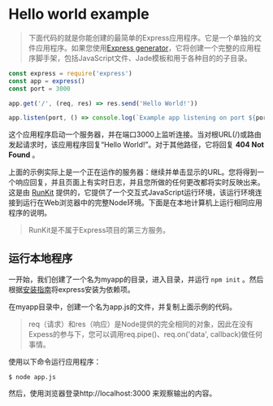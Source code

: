 ﻿# Hello world example

> 下面代码的就是你能创建的最简单的Express应用程序。它是一个单独的文件应用程序。如果您使用[Express generator](http://expressjs.com/en/starter/generator.html)，它将创建一个完整的应用程序脚手架，包括JavaScript文件、Jade模板和用于各种目的的子目录。

```javascript
const express = require('express')
const app = express()
const port = 3000

app.get('/', (req, res) => res.send('Hello World!'))

app.listen(port, () => console.log(`Example app listening on port ${port}!`))
```

这个应用程序启动一个服务器，并在端口3000上监听连接。当对根URL(/)或路由发起请求时，该应用程序回复“Hello World!”。对于其他路径，它将回复 **404 Not Found** 。

上面的示例实际上是一个正在运作的服务器：继续并单击显示的URL。您将得到一个响应回复，并且页面上有实时日志，并且您所做的任何更改都将实时反映出来。这是由 [RunKit](https://runkit.com/home) 提供的，它提供了一个交互式JavaScript运行环境，该运行环境连接到运行在Web浏览器中的完整Node环境。下面是在本地计算机上运行相同应用程序的说明。

> RunKit是不属于Express项目的第三方服务。

## 运行本地程序

一开始，我们创建了一个名为myapp的目录，进入目录，并运行 `npm init` 。然后根据[安装指南](http://expressjs.com/en/starter/installing.html)将express安装为依赖项。

在myapp目录中，创建一个名为app.js的文件，并复制上面示例的代码。

> req（请求）和res（响应）是Node提供的完全相同的对象，因此在没有Expess的参与下，您可以调用req.pipe()、req.on('data', callback)做任何事情。

使用以下命令运行应用程序：

```
$ node app.js
```

然后，使用浏览器登录http://localhost:3000 来观察输出的内容。